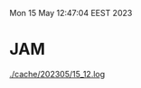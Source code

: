 Mon 15 May 12:47:04 EEST 2023
# JAM
<a href='./cache/202305/15_12.log'>./cache/202305/15_12.log</a>
